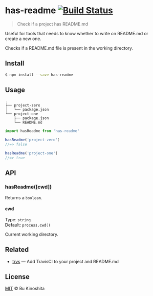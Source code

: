 # has-readme [![Build Status](https://travis-ci.org/bukinoshita/has-readme.svg?branch=master)](https://travis-ci.org/bukinoshita/has-readme)
> Check if a project has README.md

Useful for tools that needs to know whether to write on README.md or create a new one.

Checks if a README.md file is present in the working directory.

## Install

```bash
$ npm install --save has-readme
```

## Usage
```
.
├── project-zero
│   └── package.json
└── project-one
    ├── package.json
    └── README.md
```

```js
import hasReadme from 'has-readme'

hasReadme('project-zero')
//=> false

hasReadme('project-one')
//=> true
```

## API

### hasReadme([cwd])

Returns a `boolean`.

#### cwd

Type: `string`<br>
Default: `process.cwd()`

Current working directory.

## Related
- [trvs](https://github.com/bukinoshita/trvs) — Add TravisCI to your project and README.md

## License
[MIT](https://github.com/bukinoshita/travis-init/blob/master/LICENSE) &copy; Bu Kinoshita
